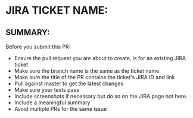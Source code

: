 # JIRA TICKET NAME:

## SUMMARY:


Before you submit this PR:
- Ensure the pull request you are about to create, is for an existing JIRA ticket
- Make sure the branch name is the same as the ticket name
- Make sure the title of the PR contains the ticket's JIRA ID and link
- Pull against master to get the latest changes
- Make sure your tests pass
- Include screenshots if necessary but do so on the JIRA page not here.
- Include a meaningful summary
- Avoid multiple PRs for the same issue
